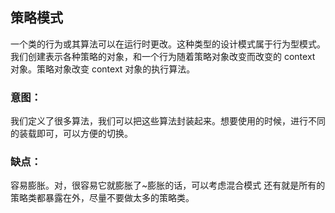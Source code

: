 ## 策略模式
一个类的行为或其算法可以在运行时更改。这种类型的设计模式属于行为型模式。
我们创建表示各种策略的对象，和一个行为随着策略对象改变而改变的 context 对象。策略对象改变 context 对象的执行算法。

### 意图：
我们定义了很多算法，我们可以把这些算法封装起来。想要使用的时候，进行不同的装载即可，可以方便的切换。

### 缺点：
容易膨胀。对，很容易它就膨胀了~膨胀的话，可以考虑混合模式
还有就是所有的策略类都暴露在外，尽量不要做太多的策略类。